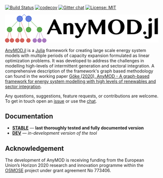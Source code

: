 [![Build Status](https://travis-ci.org/leonardgoeke/AnyMOD.jl.svg?branch=master)](https://travis-ci.org/leonardgoeke/AnyMOD.jl)
[![codecov](https://codecov.io/gh/leonardgoeke/AnyMOD.jl/branch/master/graph/badge.svg)](https://codecov.io/gh/leonardgoeke/AnyMOD.jl)
[![Gitter chat](https://badges.gitter.im/AnyMOD-jl/typedoc.svg)](https://gitter.im/AnyMOD-jl/community)
[![License: MIT](https://img.shields.io/badge/License-MIT-yellow.svg)](https://opensource.org/licenses/MIT)

<img src="docs/src/assets/schriftzug_plus_logo.png" alt="logo" width="950px"/>

[AnyMOD.jl](https://github.com/leonardgoeke/AnyMOD.jl) is a [Julia](https://julialang.org/) framework for creating large scale energy system models with multiple periods of capacity expansion formulated as linear optimization problems. It was developed to address the challenges in modelling high-levels of intermittent generation and sectoral integration. A comprehensive description of the framework's graph based methodology can found in the working paper [Göke (2020), AnyMOD - A graph-based framework for energy system modelling with high levels of renewables and sector integration](https://arxiv.org/abs/2004.10184).

Any questions, suggestions, feature requests, or contributions are welcome. To get in touch open an [issue](https://github.com/leonardgoeke/AnyMOD.jl/issues) or use the [chat](https://gitter.im/AnyMOD-jl/community).

## Documentation

- [**STABLE**](https://leonardgoeke.github.io/AnyMOD.jl/stable/) &mdash; **last thoroughly tested and fully documented version**
- [**DEV**](https://leonardgoeke.github.io/AnyMOD.jl/dev/) &mdash; *in-development version of the tool*


## Acknowledgement

The development of AnyMOD is receiving funding from the European Union’s Horizon 2020 research and innovation programme within the [OSMOSE](https://www.osmose-h2020.eu/) project under grant agreement No 773406.


